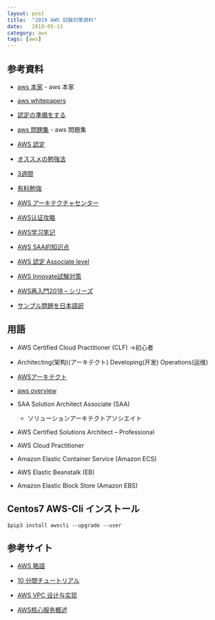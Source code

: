 ```yaml
---
layout: post
title:  "2019 AWS 試験対策資料"
date:   2019-05-13
category: aws
tags: [aws]
---
```


## 参考資料

- [aws 本家](https://aws.amazon.com/jp/) - aws 本家

- [aws whitepapers](https://aws.amazon.com/whitepapers/)

- [認定の準備をする](https://aws.amazon.com/jp/certification/certification-prep/)

- [aws 問題集](https://aws.koiwaclub.com/) - aws 問題集

- [AWS 認定](https://www.aws.training/Certification)

- [オススメの勉強法](https://qiita.com/nakazax/items/20458e146d3d9f2aa615)

- [3週間](https://qiita.com/fukubaka0825/items/238225f9e4c1962bc00c)

- [有料勉強](https://www.udemy.com/aws-associate/)

- [AWS アーキテクチャセンター](https://aws.amazon.com/jp/architecture/?awsf.quickstart-architecture-page-filter=highlight%23new)

- [AWS认证攻略](https://blog.csdn.net/robertlee32/article/details/69949159)

- [AWS学习笔记](https://www.lleicloud.com/)

- [AWS SAA的知识点](https://www.jianshu.com/c/e6b4b10df4bd)

- [AWS 認定 Associate level](https://qiita.com/yutachaos/items/2b0b8d9bfe76a597953c)

- [AWS Innovate試験対策](https://dev.classmethod.jp/cloud/aws/lets-start-studying-aws/)

- [AWS再入門2018 – シリーズ](https://dev.classmethod.jp/series/aws-re-introduction-2018/)

- [サンプル問題を日本語訳](https://dev.classmethod.jp/cloud/aws/saa-february-2018-sample-questions/)


## 用語

- AWS Certified Cloud Practitioner (CLF) →初心者

- Architecting(架构)(アーキテクト) Developing(开发) Operations(运维)

- [AWSアーキテクト](https://aws.amazon.com/cn/training/path-architecting/)

- [aws overview](https://d1.awsstatic.com/International/ja_JP/Whitepapers/aws-overview.pdf)

- SAA Solution Architect Associate (SAA) 
    - ソリューションアーキテクトアソシエイト 

- AWS Certified Solutions Architect – Professional 

- AWS Cloud Practitioner

- Amazon Elastic Container Service (Amazon ECS) 

- AWS Elastic Beanstalk (EB) 

- Amazon Elastic Block Store (Amazon EBS)  


## Centos7 AWS-Cli インストール  

```
$pip3 install awscli --upgrade --user

```


## 参考サイト

- [AWS 略語](https://docs.aws.amazon.com/zh_cn/general/latest/gr/glos-chap.html)

- [10 分間チュートリアル](https://aws.amazon.com/jp/getting-started/tutorials/)

- [AWS VPC 设计与实现](https://www.jianshu.com/p/43a3d855abb8)

- [AWS核心服务概述](https://www.jianshu.com/p/205272f0c64d)


